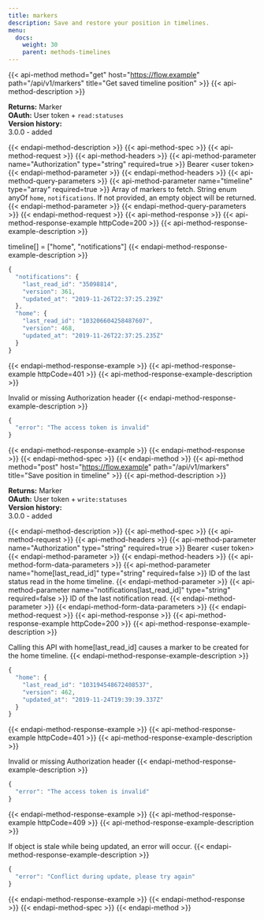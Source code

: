 ```yaml
---
title: markers
description: Save and restore your position in timelines.
menu:
  docs:
    weight: 30
    parent: methods-timelines
---
```


{{< api-method method="get" host="https://flow.example" path="/api/v1/markers" title="Get saved timeline position" >}}
{{< api-method-description >}}

**Returns:** Marker\
**OAuth:** User token + `read:statuses`\
**Version history:**\
3.0.0 - added

{{< endapi-method-description >}}
{{< api-method-spec >}}
{{< api-method-request >}}
{{< api-method-headers >}}
{{< api-method-parameter name="Authorization" type="string" required=true >}}
Bearer &lt;user token&gt;
{{< endapi-method-parameter >}}
{{< endapi-method-headers >}}
{{< api-method-query-parameters >}}
{{< api-method-parameter name="timeline" type="array" required=true >}}
Array of markers to fetch. String enum anyOf `home`, `notifications`. If not provided, an empty object will be returned.
{{< endapi-method-parameter >}}
{{< endapi-method-query-parameters >}}
{{< endapi-method-request >}}
{{< api-method-response >}}
{{< api-method-response-example httpCode=200 >}}
{{< api-method-response-example-description >}}

timeline\[\] = \["home", "notifications"\]
{{< endapi-method-response-example-description >}}


```javascript
{
  "notifications": {
    "last_read_id": "35098814",
    "version": 361,
    "updated_at": "2019-11-26T22:37:25.239Z"
  },
  "home": {
    "last_read_id": "103206604258487607",
    "version": 468,
    "updated_at": "2019-11-26T22:37:25.235Z"
  }
}
```
{{< endapi-method-response-example >}}
{{< api-method-response-example httpCode=401 >}}
{{< api-method-response-example-description >}}

Invalid or missing Authorization header
{{< endapi-method-response-example-description >}}


```javascript
{
  "error": "The access token is invalid"
}
```
{{< endapi-method-response-example >}}
{{< endapi-method-response >}}
{{< endapi-method-spec >}}
{{< endapi-method >}}
{{< api-method method="post" host="https://flow.example" path="/api/v1/markers" title="Save position in timeline" >}}
{{< api-method-description >}}

**Returns:** Marker\
**OAuth:** User token + `write:statuses`\
**Version history:**\
3.0.0 - added

{{< endapi-method-description >}}
{{< api-method-spec >}}
{{< api-method-request >}}
{{< api-method-headers >}}
{{< api-method-parameter name="Authorization" type="string" required=true >}}
Bearer &lt;user token&gt;
{{< endapi-method-parameter >}}
{{< endapi-method-headers >}}
{{< api-method-form-data-parameters >}}
{{< api-method-parameter name="home\[last_read_id\]" type="string" required=false >}}
ID of the last status read in the home timeline.
{{< endapi-method-parameter >}}
{{< api-method-parameter name="notifications\[last_read_id\]" type="string" required=false >}}
ID of the last notification read.
{{< endapi-method-parameter >}}
{{< endapi-method-form-data-parameters >}}
{{< endapi-method-request >}}
{{< api-method-response >}}
{{< api-method-response-example httpCode=200 >}}
{{< api-method-response-example-description >}}

Calling this API with home\[last_read_id\] causes a marker to be created for the home timeline.
{{< endapi-method-response-example-description >}}


```javascript
{
  "home": {
    "last_read_id": "103194548672408537",
    "version": 462,
    "updated_at": "2019-11-24T19:39:39.337Z"
  }
}
```
{{< endapi-method-response-example >}}
{{< api-method-response-example httpCode=401 >}}
{{< api-method-response-example-description >}}

Invalid or missing Authorization header
{{< endapi-method-response-example-description >}}


```javascript
{
  "error": "The access token is invalid"
}
```
{{< endapi-method-response-example >}}
{{< api-method-response-example httpCode=409 >}}
{{< api-method-response-example-description >}}

If object is stale while being updated, an error will occur.
{{< endapi-method-response-example-description >}}


```javascript
{
  "error": "Conflict during update, please try again"
}
```
{{< endapi-method-response-example >}}
{{< endapi-method-response >}}
{{< endapi-method-spec >}}
{{< endapi-method >}}


